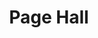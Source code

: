---
events:
- building: Page Hall
  categories: page-hall
  description: This organization's mission has been "to increase the number of culturally
    responsible Black engineers who excel academically, succeed professionally and
    positively impact the community."
  event_decade: '1970'
  event_id: '15'
  excerpt: This organization's mission has been "to increase the number of culturally
    responsible Black engineers who excel academically, succeed professionally and
    positively impact the community."
  image id (orig): '0001364'
  image_caption: Walkway in front of Page Hall and Poe Hall
  image_id: '0001364'
  image_link: https://d.lib.ncsu.edu/collections/catalog/0001364
  start_date: 01/01/1976
  title: National Society of Black Engineers chapter established
  year: '1976'
lat: '35.7859'
layout: post
lng: '-78.667'
order: 27
permalink: places/page-hall/
place: page-hall
route:
  code: Ok
  routes:
  - distance: 338.925
    duration: 242.68
    geometry:
      coordinates:
      - - -78.667039
        - 35.785801
      - - -78.66709
        - 35.785814
      - - -78.667109
        - 35.785819
      - - -78.66725
        - 35.785855
      - - -78.667294
        - 35.785867
      - - -78.667545
        - 35.785226
      - - -78.667586
        - 35.785169
      - - -78.667613
        - 35.785127
      - - -78.66767
        - 35.785142
      - - -78.667751
        - 35.785161
      - - -78.667817
        - 35.785177
      - - -78.668444
        - 35.785338
      - - -78.668533
        - 35.785347
      - - -78.668762
        - 35.78541
      - - -78.668936
        - 35.785001
      - - -78.668995
        - 35.785004
      - - -78.669014
        - 35.784956
      - - -78.66892
        - 35.784912
      - - -78.668756
        - 35.784868
      - - -78.668712
        - 35.784864
      - - -78.668563
        - 35.784822
      - - -78.668374
        - 35.784779
      type: LineString
    legs:
    - admins:
      - iso_3166_1: US
        iso_3166_1_alpha3: USA
      distance: 338.925
      duration: 242.68
      steps:
      - distance: 4.66
        driving_side: right
        duration: 3.282
        geometry:
          coordinates:
          - - -78.667039
            - 35.785801
          - - -78.66709
            - 35.785814
          type: LineString
        intersections:
        - admin_index: 0
          bearings:
          - 288
          entry:
          - true
          geometry_index: 0
          is_urban: true
          location:
          - -78.667039
          - 35.785801
          mapbox_streets_v8:
            class: service
          out: 0
        maneuver:
          bearing_after: 288
          bearing_before: 0
          instruction: Walk west on the walkway.
          location:
          - -78.667039
          - 35.785801
          type: depart
        mode: walking
        name: ''
        weight: 3.282
      - distance: 2
        driving_side: right
        duration: 1.408
        geometry:
          coordinates:
          - - -78.66709
            - 35.785814
          - - -78.667109
            - 35.785819
          type: LineString
        intersections:
        - admin_index: 0
          bearings:
          - 108
          - 288
          entry:
          - false
          - true
          geometry_index: 1
          in: 0
          is_urban: true
          location:
          - -78.66709
          - 35.785814
          mapbox_streets_v8:
            class: service
          out: 1
          turn_weight: 30
        maneuver:
          bearing_after: 288
          bearing_before: 288
          instruction: Continue.
          location:
          - -78.66709
          - 35.785814
          modifier: straight
          type: new name
        mode: walking
        name: ''
        weight: 31.408
      - distance: 13
        driving_side: right
        duration: 9.155
        geometry:
          coordinates:
          - - -78.667109
            - 35.785819
          - - -78.66725
            - 35.785855
          type: LineString
        intersections:
        - admin_index: 0
          bearings:
          - 108
          - 287
          entry:
          - false
          - true
          geometry_index: 2
          in: 0
          is_urban: true
          location:
          - -78.667109
          - 35.785819
          mapbox_streets_v8:
            class: service
          out: 1
        maneuver:
          bearing_after: 287
          bearing_before: 288
          instruction: Continue on the walkway.
          location:
          - -78.667109
          - 35.785819
          modifier: straight
          type: new name
        mode: walking
        name: ''
        weight: 9.155
      - distance: 4
        driving_side: right
        duration: 2.817
        geometry:
          coordinates:
          - - -78.66725
            - 35.785855
          - - -78.667294
            - 35.785867
          type: LineString
        intersections:
        - admin_index: 0
          bearings:
          - 107
          - 289
          entry:
          - false
          - true
          geometry_index: 3
          in: 0
          is_urban: true
          location:
          - -78.66725
          - 35.785855
          mapbox_streets_v8:
            class: service
          out: 1
          turn_weight: 30
        maneuver:
          bearing_after: 289
          bearing_before: 287
          instruction: Continue.
          location:
          - -78.66725
          - 35.785855
          modifier: straight
          type: new name
        mode: walking
        name: ''
        weight: 32.817
      - distance: 87
        driving_side: right
        duration: 63.268
        geometry:
          coordinates:
          - - -78.667294
            - 35.785867
          - - -78.667545
            - 35.785226
          - - -78.667586
            - 35.785169
          - - -78.667613
            - 35.785127
          type: LineString
        intersections:
        - admin_index: 0
          bearings:
          - 109
          - 198
          duration: 52.817
          entry:
          - false
          - true
          geometry_index: 4
          in: 0
          is_urban: true
          location:
          - -78.667294
          - 35.785867
          mapbox_streets_v8:
            class: service
          out: 1
          weight: 52.817
        - admin_index: 0
          bearings:
          - 18
          - 210
          duration: 5.93
          entry:
          - false
          - true
          geometry_index: 5
          in: 0
          is_urban: true
          location:
          - -78.667545
          - 35.785226
          mapbox_streets_v8:
            class: service
          out: 1
          turn_duration: 1
          turn_weight: 1
          weight: 5.93
        - admin_index: 0
          bearings:
          - 30
          - 208
          entry:
          - false
          - true
          geometry_index: 6
          in: 0
          is_urban: true
          location:
          - -78.667586
          - 35.785169
          mapbox_streets_v8:
            class: service
          out: 1
          turn_duration: 1
          turn_weight: 1
        maneuver:
          bearing_after: 198
          bearing_before: 289
          instruction: Turn left onto the walkway.
          location:
          - -78.667294
          - 35.785867
          modifier: left
          type: turn
        mode: walking
        name: ''
        weight: 63.268
      - distance: 109
        driving_side: right
        duration: 78.761
        geometry:
          coordinates:
          - - -78.667613
            - 35.785127
          - - -78.66767
            - 35.785142
          - - -78.667751
            - 35.785161
          - - -78.667817
            - 35.785177
          - - -78.668444
            - 35.785338
          - - -78.668533
            - 35.785347
          - - -78.668762
            - 35.78541
          type: LineString
        intersections:
        - admin_index: 0
          bearings:
          - 28
          - 288
          duration: 3.521
          entry:
          - false
          - true
          geometry_index: 7
          in: 0
          is_urban: true
          location:
          - -78.667613
          - 35.785127
          mapbox_streets_v8:
            class: service
          out: 1
          weight: 3.521
        - admin_index: 0
          bearings:
          - 108
          - 286
          duration: 6.634
          entry:
          - false
          - true
          geometry_index: 8
          in: 0
          is_urban: true
          location:
          - -78.66767
          - 35.785142
          mapbox_streets_v8:
            class: service
          out: 1
          turn_duration: 1
          turn_weight: 1
          weight: 6.634
        - admin_index: 0
          bearings:
          - 106
          - 287
          duration: 53.113
          entry:
          - false
          - true
          geometry_index: 9
          in: 0
          is_urban: true
          location:
          - -78.667751
          - 35.785161
          mapbox_streets_v8:
            class: service
          out: 1
          turn_duration: 1
          turn_weight: 1
          weight: 53.113
        - admin_index: 0
          bearings:
          - 97
          - 289
          entry:
          - false
          - true
          geometry_index: 12
          in: 0
          is_urban: true
          location:
          - -78.668533
          - 35.785347
          mapbox_streets_v8:
            class: service
          out: 1
        maneuver:
          bearing_after: 288
          bearing_before: 208
          instruction: Turn right onto the walkway.
          location:
          - -78.667613
          - 35.785127
          modifier: right
          type: turn
        mode: walking
        name: ''
        weight: 78.761
      - distance: 59
        driving_side: right
        duration: 41.549
        geometry:
          coordinates:
          - - -78.668762
            - 35.78541
          - - -78.668936
            - 35.785001
          - - -78.668995
            - 35.785004
          - - -78.669014
            - 35.784956
          type: LineString
        intersections:
        - admin_index: 0
          bearings:
          - 109
          - 199
          entry:
          - false
          - true
          geometry_index: 13
          in: 0
          is_urban: true
          location:
          - -78.668762
          - 35.78541
          mapbox_streets_v8:
            class: service
          out: 1
        maneuver:
          bearing_after: 199
          bearing_before: 289
          instruction: Turn left onto the walkway.
          location:
          - -78.668762
          - 35.78541
          modifier: left
          type: turn
        mode: walking
        name: ''
        weight: 41.549
      - distance: 60.265
        driving_side: right
        duration: 42.44
        geometry:
          coordinates:
          - - -78.669014
            - 35.784956
          - - -78.66892
            - 35.784912
          - - -78.668756
            - 35.784868
          - - -78.668712
            - 35.784864
          - - -78.668563
            - 35.784822
          - - -78.668374
            - 35.784779
          type: LineString
        intersections:
        - admin_index: 0
          bearings:
          - 35
          - 120
          duration: 20.423
          entry:
          - false
          - true
          geometry_index: 16
          in: 0
          is_urban: true
          location:
          - -78.669014
          - 35.784956
          mapbox_streets_v8:
            class: service
          out: 1
          weight: 20.423
        - admin_index: 0
          bearings:
          - 109
          - 282
          duration: 9.859
          entry:
          - true
          - false
          geometry_index: 19
          in: 1
          is_urban: true
          location:
          - -78.668712
          - 35.784864
          mapbox_streets_v8:
            class: service
          out: 0
          weight: 9.859
        - admin_index: 0
          bearings:
          - 106
          - 289
          entry:
          - true
          - false
          geometry_index: 20
          in: 1
          is_urban: true
          location:
          - -78.668563
          - 35.784822
          mapbox_streets_v8:
            class: service
          out: 0
        maneuver:
          bearing_after: 120
          bearing_before: 215
          instruction: Turn left onto the walkway.
          location:
          - -78.669014
          - 35.784956
          modifier: left
          type: turn
        mode: walking
        name: ''
        weight: 42.44
      - distance: 0
        driving_side: right
        duration: 0
        geometry:
          coordinates:
          - - -78.668374
            - 35.784779
          - - -78.668374
            - 35.784779
          type: LineString
        intersections:
        - admin_index: 0
          bearings:
          - 286
          entry:
          - true
          geometry_index: 21
          in: 0
          location:
          - -78.668374
          - 35.784779
        maneuver:
          bearing_after: 0
          bearing_before: 106
          instruction: Your destination is on the left.
          location:
          - -78.668374
          - 35.784779
          modifier: left
          type: arrive
        mode: walking
        name: ''
        weight: 0
      summary: ''
      weight: 302.68
    weight: 302.68
    weight_name: pedestrian
  waypoints:
  - distance: 11.596
    location:
    - -78.667039
    - 35.785801
    name: ''
  - distance: 25.603
    location:
    - -78.668374
    - 35.784779
    name: ''
title: Page Hall

---